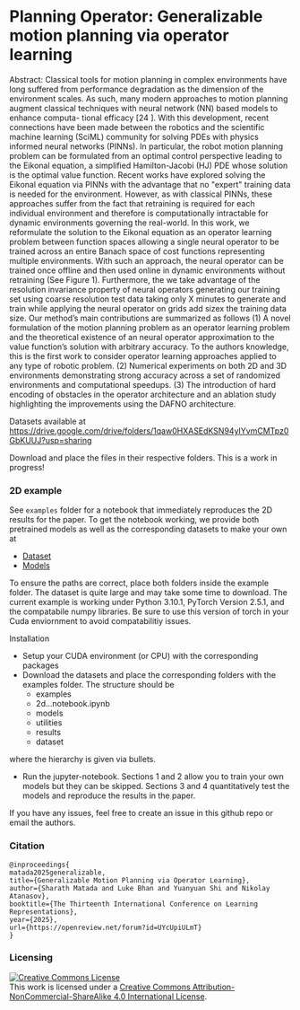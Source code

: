 # Planning Operator: Generalizable motion planning via operator learning
Abstract: Classical tools for motion planning in complex environments have long suffered from performance
degradation as the dimension of the environment scales. As such, many modern approaches to motion
planning augment classical techniques with neural network (NN) based models to enhance computa-
tional efficacy [24 ]. With this development, recent connections have been made between the robotics
and the scientific machine learning (SciML) community for solving PDEs with physics informed
neural networks (PINNs). In particular, the robot motion planning problem can be formulated from
an optimal control perspective leading to the Eikonal equation, a simplified Hamilton-Jacobi (HJ)
PDE whose solution is the optimal value function. Recent works have explored solving
the Eikonal equation via PINNs with the advantage that no "expert" training data is needed for the
environment. However, as with classical PINNs, these approaches suffer from the fact that retraining
is required for each individual environment and therefore is computationally intractable for dynamic
environments governing the real-world.
In this work, we reformulate the solution to the Eikonal equation as an operator learning problem
between function spaces allowing a single neural operator to be trained across an entire Banach space
of cost functions representing multiple environments. With such an approach, the neural operator can
be trained once offline and then used online in dynamic environments without retraining (See Figure
1). Furthermore, the we take advantage of the resolution invariance property of neural operators 
generating our training set using coarse resolution test data taking only X minutes to generate and
train while applying the neural operator on grids add sizex the training data size.
Our method’s main contributions are summarized as follows (1) A novel formulation of the motion
planning problem as an operator learning problem and the theoretical existence of an neural operator
approximation to the value function’s solution with arbitrary accuracy. To the authors knowledge,
this is the first work to consider operator learning approaches applied to any type of robotic problem.
(2) Numerical experiments on both 2D and 3D environments demonstrating strong accuracy across a
set of randomized environments and computational speedups. (3) The introduction
of hard encoding of obstacles in the operator architecture and an ablation study highlighting the
improvements using the DAFNO architecture.


Datasets available at
https://drive.google.com/drive/folders/1qaw0HXASEdKSN94yIYvmCMTpz0GbKUUJ?usp=sharing

Download and place the files in their respective folders. This is a work in progress!

### 2D example
See `examples` folder for a notebook that immediately reproduces the 2D results for the paper. To get the notebook working, 
we provide both pretrained models as well as the corresponding datasets to make your own at 
- [Dataset](https://huggingface.co/datasets/lukebhan/generalizableMotionPlanning)
- [Models](https://huggingface.co/lukebhan/generalizableMotionPlanningViaOperatorLearning)

To ensure the paths are correct, place both folders inside the example folder. The dataset is quite large and may take some time to download. 
The current example is working under Python 3.10.1, PyTorch Version 2.5.1, and the compatabile numpy libraries. Be sure to use this version
of torch in your Cuda enviornment to avoid compatabilitiy issues. 

Installation

- Setup your CUDA environment (or CPU) with the corresponding packages
- Download the datasets and place the corresponding folders with the examples folder. The structure should be
  - examples
  - 2d...notebook.ipynb
  - models
  - utilities
  - results
  - dataset

where the hierarchy is given via bullets. 

- Run the jupyter-notebook. Sections 1 and 2 allow you to train your own models but they can be skipped. Sections 3 and 4 quantitatively test the models and reproduce the results in the paper. 

If you have any issues, feel free to create an issue in this github repo or email the authors. 


### Citation 
```
@inproceedings{
matada2025generalizable,
title={Generalizable Motion Planning via Operator Learning},
author={Sharath Matada and Luke Bhan and Yuanyuan Shi and Nikolay Atanasov},
booktitle={The Thirteenth International Conference on Learning Representations},
year={2025},
url={https://openreview.net/forum?id=UYcUpiULmT}
}
```

### Licensing
<a rel="license" href="http://creativecommons.org/licenses/by-nc-sa/4.0/"><img alt="Creative Commons License" style="border-width:0" src="https://i.creativecommons.org/l/by-nc-sa/4.0/88x31.png" /></a><br />This work is licensed under a <a rel="license" href="http://creativecommons.org/licenses/by-nc-sa/4.0/">Creative Commons Attribution-NonCommercial-ShareAlike 4.0 International License</a>.

